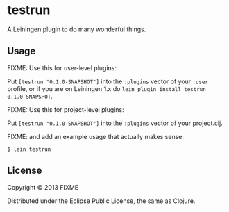 # testrun

A Leiningen plugin to do many wonderful things.

## Usage

FIXME: Use this for user-level plugins:

Put `[testrun "0.1.0-SNAPSHOT"]` into the `:plugins` vector of your
`:user` profile, or if you are on Leiningen 1.x do `lein plugin install
testrun 0.1.0-SNAPSHOT`.

FIXME: Use this for project-level plugins:

Put `[testrun "0.1.0-SNAPSHOT"]` into the `:plugins` vector of your project.clj.

FIXME: and add an example usage that actually makes sense:

    $ lein testrun

## License

Copyright © 2013 FIXME

Distributed under the Eclipse Public License, the same as Clojure.
